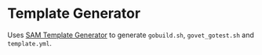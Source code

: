 # Template Generator

Uses [SAM Template Generator](https://github.com/maisiesadler/SamTemplateGenerator) to generate `gobuild.sh`, `govet_gotest.sh` and `template.yml`.
